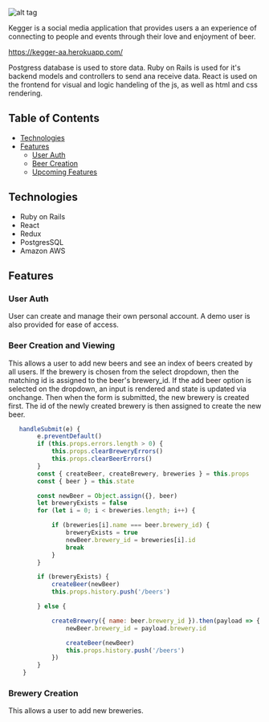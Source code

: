 ![alt tag](https://github.com/ddgiovinazzo/js_final_project/blob/master/src/images/wireframe.png)

Kegger is a social media application that provides users a an experience of connecting to people and events through their love and enjoyment of beer.

https://kegger-aa.herokuapp.com/

Postgress database is used to store data. 
Ruby on Rails is used for it's backend models and controllers to send ana receive data. 
React is used on the frontend for visual and logic handeling of the js, as well as html and css rendering.

## Table of Contents

  * [Technologies](#technologies)
  * [Features](#features)
    * [User Auth](#user-auth)
    * [Beer Creation](#beer-creation-and-viewing)
    * [Upcoming Features](#upcoming-features)
    
## Technologies
* Ruby on Rails
* React
* Redux
* PostgresSQL
* Amazon AWS

## Features

### User Auth
User can create and manage their own personal account. A demo user is also provided for ease of access.

### Beer Creation and Viewing
This allows a user to add new beers and see an index of beers created by all users. If the brewery is chosen from the select dropdown, then the matching id is assigned to the beer's brewery_id. If the add beer option is selected on the dropdown, an input is rendered and state is updated via onchange. Then when the form is submitted, the new brewery is created first. The id of the newly created brewery is then assigned to create the new beer.

```javascript
   handleSubmit(e) {
        e.preventDefault()
        if (this.props.errors.length > 0) {
            this.props.clearBreweryErrors()
            this.props.clearBeerErrors()
        }
        const { createBeer, createBrewery, breweries } = this.props
        const { beer } = this.state

        const newBeer = Object.assign({}, beer)
        let breweryExists = false
        for (let i = 0; i < breweries.length; i++) {

            if (breweries[i].name === beer.brewery_id) {
                breweryExists = true
                newBeer.brewery_id = breweries[i].id
                break
            }
        }

        if (breweryExists) {
            createBeer(newBeer)
            this.props.history.push('/beers')

        } else {

            createBrewery({ name: beer.brewery_id }).then(payload => {
                newBeer.brewery_id = payload.brewery.id

                createBeer(newBeer)
                this.props.history.push('/beers')
            })
        }
    }
```

### Brewery Creation 
This allows a user to add new breweries.
